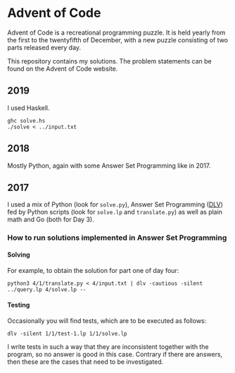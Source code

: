 # Advent of Code

Advent of Code is a recreational programming puzzle. It is held yearly from the
first to the twentyfifth of December, with a new puzzle consisting of two parts
released every day.

This repository contains my solutions. The problem statements can be found on
the Advent of Code website.

## 2019

I used Haskell.

    ghc solve.hs
    ./solve < ../input.txt

## 2018

Mostly Python, again with some Answer Set Programming like in 2017.

## 2017

I used a mix of Python (look for `solve.py`), Answer Set Programming ([DLV][dlv])
fed by Python scripts (look for `solve.lp` and `translate.py`) as well as plain
math and Go (both for Day 3).

### How to run solutions implemented in Answer Set Programming

#### Solving

For example, to obtain the solution for part one of day four:

    python3 4/1/translate.py < 4/input.txt | dlv -cautious -silent ../query.lp 4/solve.lp --

#### Testing

Occasionally you will find tests, which are to be executed as follows:

    dlv -silent 1/1/test-1.lp 1/1/solve.lp

I write tests in such a way that they are inconsistent together with the program, so no answer is good in this case.
Contrary if there are answers, then these are the cases that need to be investigated.

[dlv]: http://www.dlvsystem.com/dlv/
